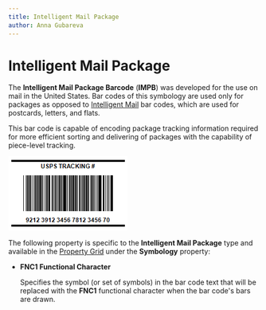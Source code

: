 ```yaml
---
title: Intelligent Mail Package
author: Anna Gubareva
---
```

# Intelligent Mail Package

The **Intelligent Mail Package Barcode** (**IMPB**) was developed for the use on mail in the United States. Bar codes of this symbology are used only for packages as opposed to [Intelligent Mail](intelligent-mail.md) bar codes, which are used for postcards, letters, and flats.

This bar code is capable of encoding package tracking information required for more efficient sorting and delivering of packages with the capability of piece-level tracking.

![](../../../../../images/eurd-win-bar-code-intelligent-mail-package.png)

The following property is specific to the **Intelligent Mail Package** type and available in the [Property Grid](../../report-designer-tools/ui-panels/property-grid.md) under the **Symbology** property:

* **FNC1 Functional Character**
	
	Specifies the symbol (or set of symbols) in the bar code text that will be replaced with the **FNC1** functional character when the bar code's bars are drawn.